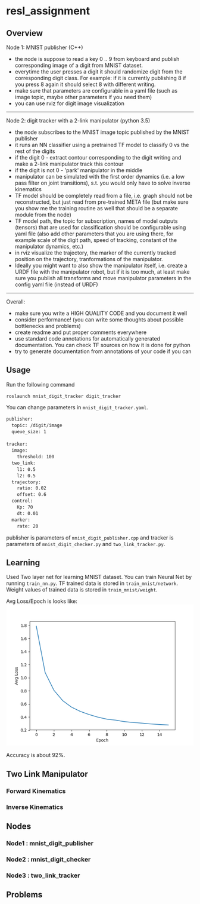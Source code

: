 # resl_assignment
## Overview
Node 1: MNIST publisher (C++)
- the node is suppose to read a key 0 .. 9 from keyboard and publish corresponding image of a digit from MNIST dataset.
- everytime the user presses a digit it should randomize digit from the corresponding digit class.
For example: if it is currently publishing 8 if you press 8 again it should select 8 with different writing.
- make sure that parameters are configurable in a yaml file (such as image topic, maybe other parameters if you need them)
- you can use rviz for digit image visualization
************************************
Node 2: digit tracker with a 2-link manipulator (python 3.5)
- the node subscribes to the MNIST image topic published by the MNIST publisher
- it runs an NN classifier using a pretrained TF model to classify 0 vs the rest of the digits
- if the digit 0 - extract contour corresponding to the digit writing and make a 2-link manipulator track this contour
- if the digit is not 0 - 'park' manipulator in the middle
- manipulator can be simulated with the first order dynamics (i.e. a low pass filter on joint transitions), s.t. you would only have to solve inverse kinematics
- TF model should be completely read from a file, i.e. graph should not be reconstructed, but just read from pre-trained META file (but make sure you show me the training routine as well that should be a separate module from the node)
- TF model path, the topic for subscription, names of model outputs (tensors) that are used for classification should be configurable using yaml file (also add other parameters that you are using there, for example scale of the digit path, speed of tracking, constant of the manipulator dynamics, etc.)
- in rviz visualize the trajectory, the marker of the currently tracked position on the trajectory, tranformations of the manipulator. 
- Ideally you might want to also show the manipulator itself, i.e. create a URDF file with the manipulator robot, but if it is too much, at least make sure you publish all transforms and move manipulator parameters in the config yaml file (instead of URDF)
************************************
Overall:
- make sure you write a HIGH QUALITY CODE and you document it well
- consider performance! (you can write some thoughts about possible bottlenecks and problems)
- create readme and put proper comments everywhere
- use standard code annotations for automatically generated documentation. You can check TF sources on how it is done for python
- try to generate documentation from annotations of your code if you can

## Usage
Run the following command
```
roslaunch mnist_digit_tracker digit_tracker
```
You can change parameters in `mnist_digit_tracker.yaml`.
```xml
publisher:
  topic: /digit/image
  queue_size: 1

tracker:
  image:
    threshold: 100
  two_link:
    l1: 0.5
    l2: 0.5
  trajectory:
    ratio: 0.02
    offset: 0.6
  control:
    Kp: 70
    dt: 0.01
  marker:
    rate: 20
```
publisher is parameters of `mnist_digit_publisher.cpp` and tracker is parameters of `mnist_digit_checker.py` and `two_link_tracker.py`.

## Learning
Used Two layer net for learning MNIST dataset. You can train Neural Net by running `train_nn.py`.
TF trained data is stored in `train_mnist/network`. Weight values of trained data is stored in `train_mnist/weight`.

Avg Loss/Epoch is looks like: 
![alt text](./imgs/avg_loss.png "average loss")

Accuracy is about 92%.

## Two Link Manipulator
### Forward Kinematics
### Inverse Kinematics
## Nodes
### Node1 : mnist_digit_publisher
### Node2 : mnist_digit_checker
### Node3 : two_link_tracker
## Problems
